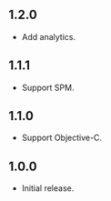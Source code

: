 ## 1.2.0

 - Add analytics.

## 1.1.1

 - Support SPM.

## 1.1.0

 - Support Objective-C.

## 1.0.0

 - Initial release.
